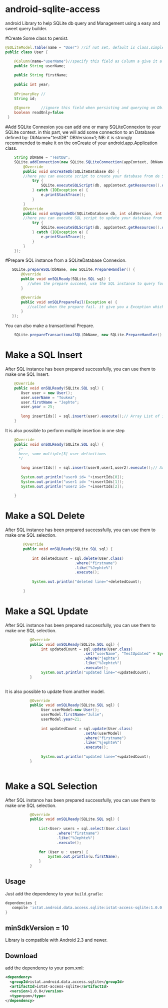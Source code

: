# android-sqlite-access
android Library to help SQLite db query and Management using a easy and sweet query builder.

#Create Some class to persist.
```java
@SQLiteModel.Table(name = "User") //if not set, default is class.simpleName()
public class User {

    @Column(name="userName")//specify this field as Column a give it a name. if not set, default is the property label
    public String userName;
    
    public String firstName;
    
    public int year;
    
    @PrimaryKey //
    String id;
    
    @Ignore     //ignore this field when persisting and querying on Db.
    boolean readOnly=false
 }
```

#Add SQLite Connexion 
you can add one or many SQLiteConnexion to your SQLite context. 
in this part, we will add some connection to an Database defined by:
DbName="testDB"
DBVersion=1;
NB: it is strongly recommended  to make it on the onCreate of your <extends> android.app.Application class.
```java
    String DbName = "TestDB";
    SQLite.addConnection(new SQLite.SQLiteConnection(appContext, DbName, 1) {
        @Override
        public void onCreateDb(SQLiteDatabase db) {
        //here you can execute script to create your database from de SQLiteDataBase param instance
            try {
                SQLite.executeSQLScript(db, appContext.getResources().openRawResource(R.raw.test));//here, i am executing a script from my R.raw resource
            } catch (IOException e) {
                e.printStackTrace();
            }
        }
        @Override
        public void onUpgradeDb(SQLiteDatabase db, int oldVersion, int newVersion) {
        //here you can execute SQL script to update your database from de SQLiteDataBase param instance
            try {
                SQLite.executeSQLScript(db, appContext.getResources().openRawResource(R.raw.test));//here, i am executing a script from my R.raw resource
            } catch (IOException e) {
                e.printStackTrace();
            }
        }       
    });
 ```
 
#Prepare SQL instance from a SQLiteDatabase Connexion.

 ```java
    SQLite.prepareSQL(DbName, new SQLite.PrepareHandler() {
        @Override
        public void onSQLReady(SQLite.SQL sql) {
           //when the prepare succeed, use the SQL instance to query for result.
        }

        @Override
        public void onSQLPrepareFail(Exception e) {
           //called when the prepare fail. it give you a Exception which describe the error.
        }
    });
```
You can also make a  transactional Prepare.
```java
    SQLite.prepareTransactionalSQL(DbName, new SQLite.PrepareHandler() { //Some code
```

# Make a SQL Insert 
After SQL instance has been prepared successfully,   you can use them to make one SQL Insert.
```java
    @Override
    public void onSQLReady(SQLite.SQL sql) {
       User user = new User();
       user.userName = "Toukea";
       user.firstName = "Jephte";
       user.year = 25;
                    
       long insertIds[] = sql.insert(user).execute();// Array List of insert elements
    }
 ```   
It is also possible to perform multiple insertion in one step
 ```java
     @Override
     public void onSQLReady(SQLite.SQL sql) {
       /*
       here, some multiple[3] user definitions
       */
                                   
        long insertIds[] = sql.insert(user0,user1,user2).execute();// Array List of insert elements
        
        System.out.println("user0 id= "+insertIds[0]);
        System.out.println("user1 id= "+insertIds[1]);
        System.out.println("user2 id= "+insertIds[2]);
        
     }
  ``` 
  
# Make a SQL Delete 
 After SQL instance has been prepared successfully,   you can use them to make one SQL selection.
 ```java
         @Override
         public void onSQLReady(SQLite.SQL sql) {
         
             int deletedCount = sql.delete(User.class)
                                .where("firstname")
                                .like("%Jephte%")
                                .execute();
                                
             System.out.println("deleted line="+deletedCount);
             
         }
  ```    
 
# Make a SQL Update 
After SQL instance has been prepared successfully,   you can use them to make one SQL selection.
```java
           @Override
           public void onSQLReady(SQLite.SQL sql) {
                int updatedCount = sql.update(User.class)
                                   .set("userName", "TestUpdated" + System.currentTimeMillis())
                                   .where("jephte")
                                   .like("%Jephte%")
                                   .execute();
                System.out.println("updated line="+updatedCount);
           }
           
``` 
It is also possible to update from another model.
```java
           @Override
           public void onSQLReady(SQLite.SQL sql) {
                User userModel=new User();
                userModel.firstName="Julie";
                userModel.year=21;
                
                int updatedCount = sql.update(User.class)
                                   .setAs(userModel)
                                   .where("firstname")
                                   .like("%jephte%")
                                   .execute();
                                   
                System.out.println("updated line="+updatedCount);
           }
           
``` 

# Make a SQL Selection 
After SQL instance has been prepared successfully,   you can use them to make one SQL selection.
```java
           @Override
           public void onSQLReady(SQLite.SQL sql) {
           
               List<User> users = sql.select(User.class)
                       .where("firstname")
                       .like("%Jephte%")
                       .execute();
                       
               for (User u : users) {
                   System.out.println(u.firstName);
               }
           }
```    
Usage
-----
Just add the dependency to your `build.gradle`:

```groovy
dependencies {
   compile 'istat.android.data.access.sqlite:istat-access-sqlite:1.0.0'
}
```

minSdkVersion = 10
------------------
Library is compatible with Android 2.3 and newer.

Download
--------
add the dependency to your pom.xml:

```xml
<dependency>
  <groupId>istat.android.data.access.sqlite</groupId>
  <artifactId>istat-access-sqlite</artifactId>
  <version>1.0.0</version>
  <type>pom</type>
</dependency>
```

